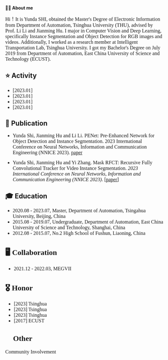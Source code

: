 <!DOCTYPE html>
<html>
<head>
  <meta charset="utf-8>
  <style>
      body{
        font-family: Optima
      }
  </style>
</head>

<body>
---
permalink: /
title: "YUNDA SHI"
excerpt: "Personal Profile"
author_profile: true
redirect_from: 
  - /about/
  - /about.html
---

**👨‍🎓 About me**
------
<font size=3 face="Optima"> Hi！It is Yunda SHI, obtained the Master's Degree of Electronic Information from Department of Automation, Tsinghua University (THU), advised by Prof. Li Li and Jianming Hu. I major in Computer Vision and Deep Learning, specifically Instance Segmentation and Object Detection for RGB images and videos. Additionally, I worked as a research member at Intelligent Transportation Lab, Tsinghua University. I got my Bachelor's Degree on July 2019 from Department of Automation, East China University of Science and Technology (ECUST). </font>


**⭐️ Activity**
------
* <font size=3 face="Optima">[2023.01]</font>
* <font size=3 face="Optima">[2023.01]</font>
* <font size=3 face="Optima">[2023.01]</font>
* <font size=3 face="Optima">[2023.01]</font>


**📝 Publication**
------
* <font size=3 face="Optima"> Yunda Shi, Jianming Hu and Li Li. PENet: Pre-Enhanced Network for Object Detection and Instance Segmentation. 2023 International Conference on Neural Networks, Information and Communication Engineering (NNICE 2023). [paper](https://ieeexplore.ieee.org/abstract/document/10105781) </font>

* <font size=3 face="Optima"> Yunda Shi, Jianming Hu and Yi Zhang. Mask RFCT: Recursive Fully Convolutional Tracker for Video Instance Segmentation. *2023 International Conference on Neural Networks, Information and Communication Engineering (NNICE 2023)*. </font>[<font size=3 face="Optima">[paper]</font>](https://ieeexplore.ieee.org/abstract/document/10105756)

**🎓 Education**
------
* <font size=3 face="Optima"> 2020.08 - 2023.07, Master, Department of Automation, Tsingahua University, Beijing, China
* <font size=3 face="Optima"> 2015.08 - 2019.07, Undergraduate, Department of Automation, East China University of Science and Technology, Shanghai, China
* <font size=3 face="Optima"> 2012.08 - 2015.07, No.2 High School of Fushun, Liaoning, China

**🖥️ Collaboration**
------
* 2021.12 - 2022.03, MEGVII

**🎖️ Honor**
------
* [2023] Tsinghua
* [2023] Tsinghua
* [2023] Tsinghua
* [2017] ECUST



**🔋 Other**
------
Community Involvement





</body>
</html>

